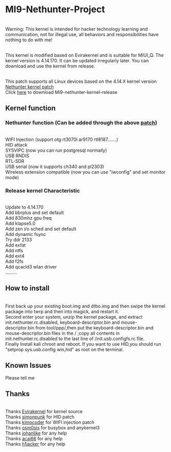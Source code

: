 # MI9-Nethunter-Project
<br> Warning: This kernel is intended for hacker technology learning and communication, not for illegal use, all behaviors and responsibilities have nothing to do with me!

<br> This kernel is modified based on Evirakernel and is suitable for MIUI_Q. The kernel version is 4.14.170. It can be updated irregularly later. You can download and use the kernel from release.

<br> This patch supports all Linux devices based on the 4.14.X kernel version [Nethunter kernel patch](https://github.com/shandongtlb/MI9-Nethunter-Project/blob/master/MI9-nethunter-4.14.patch)
<br> Click [here](https://github.com/shandongtlb/MI9-Nethunter-Project/releases) to download Mi9-nethunter-kernel-release
## Kernel function
### Nethunter function (Can be added through the above [patch](https://github.com/shandongtlb/MI9-Nethunter-Project/blob/master/MI9-nethunter-4.14.patch))
<br>  WIFI Injection (support otg rt3070l ar9170 rtl8187.......)
<br>  HID attack
<br>  SYSVIPC (now you can run postgresql normally)
<br>  USB RNDIS
<br>  RTL-SDR
<br>  USB serial (now it supports ch340 and pl2303)
<br>  Wireless extension compatible (now you can use "iwconfig" and set monitor mode)
### Release kernel Characteristic
<br>  Update to 4.14.170
<br>  Add bbrplus and set default
<br>  Add 830mhz gpu freq
<br>  Add klapse5.0
<br>  Add zen i/o sched and set default
<br>  Add dynamic fsync
<br>  Try ddr 2133
<br>  Add exfat
<br>  Add ntfs
<br>  Add ext4
<br>  Add f2fs
<br>  Add qcacld3 wlan driver
<br>  .........
  
## How to install
<br>  First back up your existing boot.img and dtbo.img and then swipe the kernel package into twrp and then into magick, and restart it.
<br>  Second enter your system, unzip the kernel package, and extract init.nethunter.rc.disabled, keyboard-descriptor.bin and mouse-descriptor.bin from tool/ppp/,then put the keyboard-descriptor.bin and mouse-descriptor.bin files in the / ;copy all contents in init.nethunter.rc.disabled to the last line of /init.usb.configfs.rc file.
<br>  Finally Install kali chroot and reboot.
If you want to use HID,you should run "setprop sys.usb.config win,hid" as root on the terminal.

## Known Issues
  Please tell me

## Thanks
<br> Thanks [Evirakernel](https://github.com/evirakernel) for kernel source
<br> Thanks [simonpunk](https://forum.xda-developers.com/oneplus-5/development/burgerhunter-t3638810) for HID patch
<br> Thanks [kimocoder](https://github.com/kimocoder) for WIFI injection patch
<br> Thanks [osm0sis](https://github.com/osm0sis/AnyKernel3) for busybox and anykernel3
<br> Thanks [johanlike](https://github.com/johanlike) for any help
<br> Thanks [acai66](https://github.com/acai66) for any help
<br> Thanks [h1jacker](https://github.com/h1jacker) for any help
